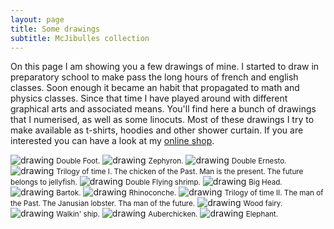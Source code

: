 ```yaml
---
layout: page
title: Some drawings
subtitle: McJibulles collection
---
```


On this page I am showing you a few drawings of mine. I started to draw in preparatory school to make pass the long hours of french and english classes. Soon enough it became an habit that propagated to math and physics classes. Since that time I have played around with different graphical arts and associated means. You'll find here a bunch of drawings that I numerised, as well as some linocuts. Most of these drawings I try to make available as t-shirts, hoodies and other shower curtain. If you are interested you can have a look at my [online shop](https://mcjibulles.creator-spring.com/).

<img src="https://JCMariani.github.io/assets/img/Drawings_00_Double-pied.png" alt="drawing" class="center"/>
<small style="text-align: center;">Double Foot.</small>

<img src="https://JCMariani.github.io/assets/img/Drawings_01_zephyron.png" alt="drawing" class="center"/>
<small>Zephyron.</small>

<img src="https://JCMariani.github.io/assets/img/Drawings_02_Ernesto_Yeah_I.png" alt="drawing" class="center"/>
<small>Double Ernesto.</small>

<img src="https://JCMariani.github.io/assets/img/Drawings_03_Lino_trilogy_of_time.jpg" alt="drawing" class="center"/>
<small>Trilogy of time I. The chicken of the Past. Man is the present. The future belongs to jellyfish.</small>

<img src="https://JCMariani.github.io/assets/img/Drawings_04_Crevette-C6.png" alt="drawing" class="center"/>
<small>Double Flying shrimp.</small>

<img src="https://JCMariani.github.io/assets/img/Drawings_05_Tete-C5.png" alt="drawing" class="center"/>
<small>Big Head.</small>

<img src="https://JCMariani.github.io/assets/img/Drawings_06_Bartok.png" alt="drawing" class="center"/>
<small>Bartok.</small>

<img src="https://JCMariani.github.io/assets/img/Drawings_07_RhinoConhe-Cercle-C1.png" alt="drawing" class="center"/>
<small>Rhinoconche.</small>

<img src="https://JCMariani.github.io/assets/img/Drawings_08_TMFTP_Nice_BW.png" alt="drawing" class="center"/>
<small>Trilogy of time II. The man of the Past. The Janusian lobster. Tha man of the future.</small>

<img src="https://JCMariani.github.io/assets/img/Drawings_09_FdB.png" alt="drawing" class="center"/>
<small>Wood fairy.</small>

<img src="https://JCMariani.github.io/assets/img/Drawings_10_bato_BW.png" alt="drawing" class="center"/>
<small>Walkin' ship.</small>

<img src="https://JCMariani.github.io/assets/img/Drawings_11_auberchicken_ready.png" alt="drawing" class="center"/>
<small>Auberchicken.</small>

<img src="https://JCMariani.github.io/assets/img/Drawings_12_Animal_BW.png" alt="drawing" class="center"/>
<small>Elephant.</small>
